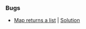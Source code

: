 ### Bugs 
- [Map returns a list](https://discuss.huggingface.co/t/map-with-a-tokenizer-does-not-return-pytorch-tensors/51723) | [Solution](https://huggingface.co/docs/datasets/process#format)
